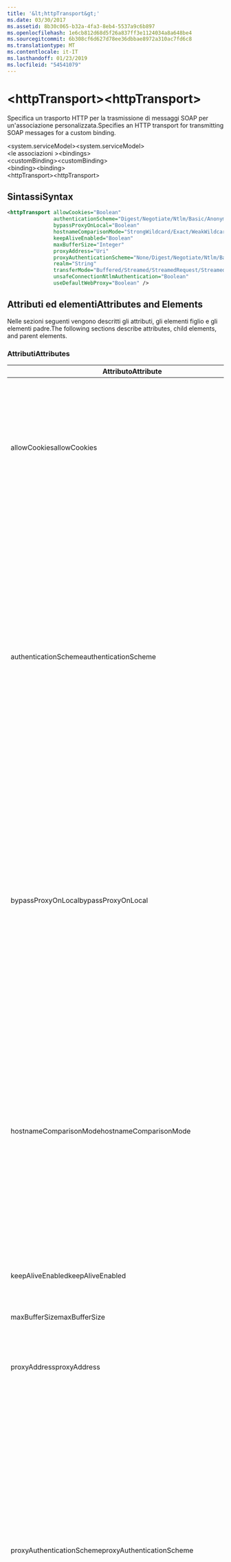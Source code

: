 ```yaml
---
title: '&lt;httpTransport&gt;'
ms.date: 03/30/2017
ms.assetid: 8b30c065-b32a-4fa3-8eb4-5537a9c6b897
ms.openlocfilehash: 1e6cb812d68d5f26a837ff3e1124034a8a648be4
ms.sourcegitcommit: 6b308cf6d627d78ee36dbbae8972a310ac7fd6c8
ms.translationtype: MT
ms.contentlocale: it-IT
ms.lasthandoff: 01/23/2019
ms.locfileid: "54541079"
---
```

# <a name="lthttptransportgt"></a><span data-ttu-id="1468a-102">&lt;httpTransport&gt;</span><span class="sxs-lookup"><span data-stu-id="1468a-102">&lt;httpTransport&gt;</span></span>
<span data-ttu-id="1468a-103">Specifica un trasporto HTTP per la trasmissione di messaggi SOAP per un'associazione personalizzata.</span><span class="sxs-lookup"><span data-stu-id="1468a-103">Specifies an HTTP transport for transmitting SOAP messages for a custom binding.</span></span>  
  
 <span data-ttu-id="1468a-104">\<system.serviceModel></span><span class="sxs-lookup"><span data-stu-id="1468a-104">\<system.serviceModel></span></span>  
<span data-ttu-id="1468a-105">\<le associazioni ></span><span class="sxs-lookup"><span data-stu-id="1468a-105">\<bindings></span></span>  
<span data-ttu-id="1468a-106">\<customBinding></span><span class="sxs-lookup"><span data-stu-id="1468a-106">\<customBinding></span></span>  
<span data-ttu-id="1468a-107">\<binding></span><span class="sxs-lookup"><span data-stu-id="1468a-107">\<binding></span></span>  
<span data-ttu-id="1468a-108">\<httpTransport></span><span class="sxs-lookup"><span data-stu-id="1468a-108">\<httpTransport></span></span>  
  
## <a name="syntax"></a><span data-ttu-id="1468a-109">Sintassi</span><span class="sxs-lookup"><span data-stu-id="1468a-109">Syntax</span></span>  
  
```xml  
<httpTransport allowCookies="Boolean"
               authenticationScheme="Digest/Negotiate/Ntlm/Basic/Anonymous"
               bypassProxyOnLocal="Boolean"
               hostnameComparisonMode="StrongWildcard/Exact/WeakWildcard"
               keepAliveEnabled="Boolean"
               maxBufferSize="Integer"
               proxyAddress="Uri"
               proxyAuthenticationScheme="None/Digest/Negotiate/Ntlm/Basic/Anonymous"
               realm="String"
               transferMode="Buffered/Streamed/StreamedRequest/StreamedResponse"
               unsafeConnectionNtlmAuthentication="Boolean"
               useDefaultWebProxy="Boolean" />
```  
  
## <a name="attributes-and-elements"></a><span data-ttu-id="1468a-110">Attributi ed elementi</span><span class="sxs-lookup"><span data-stu-id="1468a-110">Attributes and Elements</span></span>  
 <span data-ttu-id="1468a-111">Nelle sezioni seguenti vengono descritti gli attributi, gli elementi figlio e gli elementi padre.</span><span class="sxs-lookup"><span data-stu-id="1468a-111">The following sections describe attributes, child elements, and parent elements.</span></span>  
  
### <a name="attributes"></a><span data-ttu-id="1468a-112">Attributi</span><span class="sxs-lookup"><span data-stu-id="1468a-112">Attributes</span></span>  
  
|<span data-ttu-id="1468a-113">Attributo</span><span class="sxs-lookup"><span data-stu-id="1468a-113">Attribute</span></span>|<span data-ttu-id="1468a-114">Descrizione</span><span class="sxs-lookup"><span data-stu-id="1468a-114">Description</span></span>|  
|---------------|-----------------|  
|<span data-ttu-id="1468a-115">allowCookies</span><span class="sxs-lookup"><span data-stu-id="1468a-115">allowCookies</span></span>|<span data-ttu-id="1468a-116">Valore booleano che specifica se il client accetta cookie e li propaga alle richieste future.</span><span class="sxs-lookup"><span data-stu-id="1468a-116">A Boolean value that specifies whether the client accepts cookies and propagates them on future requests.</span></span> <span data-ttu-id="1468a-117">Il valore predefinito è `false`.</span><span class="sxs-lookup"><span data-stu-id="1468a-117">The default is `false`.</span></span><br /><br /> <span data-ttu-id="1468a-118">È possibile usare questo attributo quando si interagisce con servizi Web ASMX che usano cookie.</span><span class="sxs-lookup"><span data-stu-id="1468a-118">You can use this attribute when you interact with ASMX Web services that use cookies.</span></span> <span data-ttu-id="1468a-119">In questo modo i cookie restituiti dal server vengono copiati automaticamente in tutte le richieste client future per quel servizio.</span><span class="sxs-lookup"><span data-stu-id="1468a-119">In this way, you can be sure that the cookies returned from the server are automatically copied to all future client requests for that service.</span></span>|  
|<span data-ttu-id="1468a-120">authenticationScheme</span><span class="sxs-lookup"><span data-stu-id="1468a-120">authenticationScheme</span></span>|<span data-ttu-id="1468a-121">Specifica il protocollo usato per autenticare le richieste del client elaborate da un listener HTTP.</span><span class="sxs-lookup"><span data-stu-id="1468a-121">Specifies the protocol used to authenticate client requests being processed by an HTTP listener.</span></span> <span data-ttu-id="1468a-122">Di seguito vengono elencati i valori validi:</span><span class="sxs-lookup"><span data-stu-id="1468a-122">Valid values include the following:</span></span><br /><br /> <span data-ttu-id="1468a-123">-Digest: Specifica l'autenticazione digest.</span><span class="sxs-lookup"><span data-stu-id="1468a-123">-   Digest: Specifies digest authentication.</span></span><br /><span data-ttu-id="1468a-124">-Negotiate: Negozia con il client per determinare lo schema di autenticazione.</span><span class="sxs-lookup"><span data-stu-id="1468a-124">-   Negotiate: Negotiates with the client to determine the authentication scheme.</span></span> <span data-ttu-id="1468a-125">Viene usato se il client e il server supportano entrambi Kerberos; in caso contrario, viene usato NTLM.</span><span class="sxs-lookup"><span data-stu-id="1468a-125">If both client and server support Kerberos, it is used; otherwise, NTLM is used.</span></span><br /><span data-ttu-id="1468a-126">-Ntlm: Specifica l'autenticazione NTLM.</span><span class="sxs-lookup"><span data-stu-id="1468a-126">-   Ntlm: Specifies NTLM authentication.</span></span><br /><span data-ttu-id="1468a-127">-Base: Specifica l'autenticazione di base.</span><span class="sxs-lookup"><span data-stu-id="1468a-127">-   Basic: Specifies basic authentication.</span></span><br /><span data-ttu-id="1468a-128">-Anonimo: Consente di specificare l'autenticazione anonima.</span><span class="sxs-lookup"><span data-stu-id="1468a-128">-   Anonymous: Specifies anonymous authentication.</span></span><br /><br /> <span data-ttu-id="1468a-129">Il valore predefinito è Anonymous.</span><span class="sxs-lookup"><span data-stu-id="1468a-129">The default is Anonymous.</span></span> <span data-ttu-id="1468a-130">L'attributo è di tipo <xref:System.Net.AuthenticationSchemes>.</span><span class="sxs-lookup"><span data-stu-id="1468a-130">This attribute is of type <xref:System.Net.AuthenticationSchemes>.</span></span> <span data-ttu-id="1468a-131">Questo attributo può essere impostato solo una volta.</span><span class="sxs-lookup"><span data-stu-id="1468a-131">This attribute can only be set once.</span></span>|  
|<span data-ttu-id="1468a-132">bypassProxyOnLocal</span><span class="sxs-lookup"><span data-stu-id="1468a-132">bypassProxyOnLocal</span></span>|<span data-ttu-id="1468a-133">Valore booleano che indica se ignorare il server proxy per indirizzi locali.</span><span class="sxs-lookup"><span data-stu-id="1468a-133">A Boolean value that indicates whether to bypass the proxy server for local addresses.</span></span> <span data-ttu-id="1468a-134">Il valore predefinito è `false`.</span><span class="sxs-lookup"><span data-stu-id="1468a-134">The default is `false`.</span></span><br /><br /> <span data-ttu-id="1468a-135">Un indirizzo locale corrisponde a un indirizzo che si trova nella rete LAN o nell'Intranet locale.</span><span class="sxs-lookup"><span data-stu-id="1468a-135">A local address is one that is on the local LAN or intranet.</span></span><br /><br /> <span data-ttu-id="1468a-136">Windows Communication Foundation (WCF) ignora sempre il proxy se l'indirizzo del servizio inizia con `http://localhost`.</span><span class="sxs-lookup"><span data-stu-id="1468a-136">Windows Communication Foundation (WCF) always ignores the proxy if the service address begins with `http://localhost`.</span></span><br /><br /> <span data-ttu-id="1468a-137">È necessario usare il nome host invece di localhost se si desidera che i client passino da un proxy quando comunicano con servizi nello stesso computer.</span><span class="sxs-lookup"><span data-stu-id="1468a-137">You should use the host name rather than localhost if you want clients to go through a proxy when talking to services on the same machine.</span></span>|  
|<span data-ttu-id="1468a-138">hostnameComparisonMode</span><span class="sxs-lookup"><span data-stu-id="1468a-138">hostnameComparisonMode</span></span>|<span data-ttu-id="1468a-139">Specifica la modalità di confronto del nome host HTTP usata per analizzare gli URI.</span><span class="sxs-lookup"><span data-stu-id="1468a-139">Specifies the HTTP hostname comparison mode used to parse URIs.</span></span> <span data-ttu-id="1468a-140">I valori validi sono:</span><span class="sxs-lookup"><span data-stu-id="1468a-140">Valid values are,</span></span><br /><br /> <span data-ttu-id="1468a-141">-StrongWildcard: ("+") corrisponde a tutti i possibili nomi host nel contesto dello schema specificato, porta e relativo URI.</span><span class="sxs-lookup"><span data-stu-id="1468a-141">-   StrongWildcard: ("+") matches all possible hostnames in the context of the specified scheme, port and relative URI.</span></span><br /><span data-ttu-id="1468a-142">-Valore esatto: senza caratteri jolly</span><span class="sxs-lookup"><span data-stu-id="1468a-142">-   Exact: no wildcards</span></span><br /><span data-ttu-id="1468a-143">-WeakWildcard: ("\*") corrisponde a qualsiasi nome host possibile nel contesto dello schema specificato, porta e relativo UIR che non sono stati associati in modo esplicito o tramite il meccanismo di carattere jolly complesso.</span><span class="sxs-lookup"><span data-stu-id="1468a-143">-   WeakWildcard: ("\*") matches all possible hostname in the context of the specified scheme, port and relative UIR that have not been matched explicitly or through the strong wildcard mechanism.</span></span><br /><br /> <span data-ttu-id="1468a-144">L'impostazione predefinita è StrongWildcard.</span><span class="sxs-lookup"><span data-stu-id="1468a-144">The default is StrongWildcard.</span></span> <span data-ttu-id="1468a-145">L'attributo è di tipo `System.ServiceModel.HostnameComparisonMode`.</span><span class="sxs-lookup"><span data-stu-id="1468a-145">This attribute is of type `System.ServiceModel.HostnameComparisonMode`.</span></span>|  
|<span data-ttu-id="1468a-146">keepAliveEnabled</span><span class="sxs-lookup"><span data-stu-id="1468a-146">keepAliveEnabled</span></span>|<span data-ttu-id="1468a-147">Valore booleano che specifica se eseguire una connessione permanente alla risorsa Internet.</span><span class="sxs-lookup"><span data-stu-id="1468a-147">A Boolean value that specifies whether to make a persistent connection to the internet resource.</span></span>|  
|<span data-ttu-id="1468a-148">maxBufferSize</span><span class="sxs-lookup"><span data-stu-id="1468a-148">maxBufferSize</span></span>|<span data-ttu-id="1468a-149">Numero intero positivo che specifica la dimensione massima del buffer.</span><span class="sxs-lookup"><span data-stu-id="1468a-149">A positive integer that specifies the maximum size of the buffer.</span></span> <span data-ttu-id="1468a-150">L'impostazione predefinita è 524288.</span><span class="sxs-lookup"><span data-stu-id="1468a-150">The default is 524288</span></span>|  
|<span data-ttu-id="1468a-151">proxyAddress</span><span class="sxs-lookup"><span data-stu-id="1468a-151">proxyAddress</span></span>|<span data-ttu-id="1468a-152">URI che specifica l'indirizzo del proxy HTTP.</span><span class="sxs-lookup"><span data-stu-id="1468a-152">A URI that specifies the address of the HTTP proxy.</span></span> <span data-ttu-id="1468a-153">Se `useSystemWebProxy` è `true`, questa impostazione deve essere `null`.</span><span class="sxs-lookup"><span data-stu-id="1468a-153">If `useSystemWebProxy` is `true`, this setting must be `null`.</span></span> <span data-ttu-id="1468a-154">Il valore predefinito è `null`.</span><span class="sxs-lookup"><span data-stu-id="1468a-154">The default is `null`.</span></span>|  
|<span data-ttu-id="1468a-155">proxyAuthenticationScheme</span><span class="sxs-lookup"><span data-stu-id="1468a-155">proxyAuthenticationScheme</span></span>|<span data-ttu-id="1468a-156">Specifica il protocollo usato per l'autenticazione delle richieste client elaborate da un proxy HTTP.</span><span class="sxs-lookup"><span data-stu-id="1468a-156">Specifies the protocol used for authenticating client requests being processed by an HTTP proxy.</span></span> <span data-ttu-id="1468a-157">Di seguito vengono elencati i valori validi:</span><span class="sxs-lookup"><span data-stu-id="1468a-157">Valid values include the following:</span></span><br /><br /> <span data-ttu-id="1468a-158">-None: Viene eseguita alcuna autenticazione.</span><span class="sxs-lookup"><span data-stu-id="1468a-158">-   None: No authentication is performed.</span></span><br /><span data-ttu-id="1468a-159">-Digest: Specifica l'autenticazione digest.</span><span class="sxs-lookup"><span data-stu-id="1468a-159">-   Digest: Specifies digest authentication.</span></span><br /><span data-ttu-id="1468a-160">-Negotiate: Negozia con il client per determinare lo schema di autenticazione.</span><span class="sxs-lookup"><span data-stu-id="1468a-160">-   Negotiate: Negotiates with the client to determine the authentication scheme.</span></span> <span data-ttu-id="1468a-161">Viene usato se il client e il server supportano entrambi Kerberos; in caso contrario, viene usato NTLM.</span><span class="sxs-lookup"><span data-stu-id="1468a-161">If both client and server support Kerberos, it is used; otherwise, NTLM is used.</span></span><br /><span data-ttu-id="1468a-162">-Ntlm: Specifica l'autenticazione NTLM.</span><span class="sxs-lookup"><span data-stu-id="1468a-162">-   Ntlm: Specifies NTLM authentication.</span></span><br /><span data-ttu-id="1468a-163">-Base: Specifica l'autenticazione di base.</span><span class="sxs-lookup"><span data-stu-id="1468a-163">-   Basic: Specifies basic authentication.</span></span><br /><span data-ttu-id="1468a-164">-Anonimo: Consente di specificare l'autenticazione anonima.</span><span class="sxs-lookup"><span data-stu-id="1468a-164">-   Anonymous: Specifies anonymous authentication.</span></span><br /><br /> <span data-ttu-id="1468a-165">Il valore predefinito è Anonymous.</span><span class="sxs-lookup"><span data-stu-id="1468a-165">The default is Anonymous.</span></span> <span data-ttu-id="1468a-166">L'attributo è di tipo <xref:System.Net.AuthenticationSchemes>.</span><span class="sxs-lookup"><span data-stu-id="1468a-166">This attribute is of type <xref:System.Net.AuthenticationSchemes>.</span></span> <span data-ttu-id="1468a-167">Si noti che `IntegratedWindowsAuthentication` non è supportato.</span><span class="sxs-lookup"><span data-stu-id="1468a-167">Note that `IntegratedWindowsAuthentication` is not supported.</span></span>|  
|<span data-ttu-id="1468a-168">realm</span><span class="sxs-lookup"><span data-stu-id="1468a-168">realm</span></span>|<span data-ttu-id="1468a-169">Stringa che specifica l'area di autenticazione da usare sul proxy/server.</span><span class="sxs-lookup"><span data-stu-id="1468a-169">A string that specifies the realm to use on the proxy/server.</span></span> <span data-ttu-id="1468a-170">Il valore predefinito è una stringa vuota.</span><span class="sxs-lookup"><span data-stu-id="1468a-170">The default is an empty string.</span></span><br /><br /> <span data-ttu-id="1468a-171">I server usano aree di autenticazione per separare risorse protette.</span><span class="sxs-lookup"><span data-stu-id="1468a-171">Servers use realms to partition protected resources.</span></span> <span data-ttu-id="1468a-172">Ogni partizione può avere schema di autenticazione e/o database di autorizzazione propri.</span><span class="sxs-lookup"><span data-stu-id="1468a-172">Each partition can have its own authentication scheme and/or authorization database.</span></span> <span data-ttu-id="1468a-173">Le aree vengono usate solo per l'autenticazione di base e classificata.</span><span class="sxs-lookup"><span data-stu-id="1468a-173">Realms are used only for basic and digest authentication.</span></span> <span data-ttu-id="1468a-174">Se un client viene autenticato correttamente, l'autenticazione è valida per tutte le risorse in una determinata area.</span><span class="sxs-lookup"><span data-stu-id="1468a-174">After a client successfully authenticates, the authentication is valid for all resources in a given realm.</span></span> <span data-ttu-id="1468a-175">Per una descrizione dettagliata delle aree, vedere RFC 2617 al [sito Web IETF](https://www.ietf.org).</span><span class="sxs-lookup"><span data-stu-id="1468a-175">For a detailed description of realms, see RFC 2617 at the [IETF website](https://www.ietf.org).</span></span>|  
|<span data-ttu-id="1468a-176">transferMode</span><span class="sxs-lookup"><span data-stu-id="1468a-176">transferMode</span></span>|<span data-ttu-id="1468a-177">Specifica se i messaggi vengono memorizzati nel buffer o inviati nel flusso in una richiesta o una risposta.</span><span class="sxs-lookup"><span data-stu-id="1468a-177">Specifies whether messages are buffered or streamed or a request or response.</span></span> <span data-ttu-id="1468a-178">Di seguito vengono elencati i valori validi:</span><span class="sxs-lookup"><span data-stu-id="1468a-178">Valid values include the following:</span></span><br /><br /> <span data-ttu-id="1468a-179">-Memorizzato nel buffer: I messaggi di richiesta e risposta vengono memorizzati nel buffer.</span><span class="sxs-lookup"><span data-stu-id="1468a-179">-   Buffered: The request and response messages are buffered.</span></span><br /><span data-ttu-id="1468a-180">-Trasmessi: I messaggi di richiesta e risposta sono state trasmesse.</span><span class="sxs-lookup"><span data-stu-id="1468a-180">-   Streamed: The request and response messages are streamed.</span></span><br /><span data-ttu-id="1468a-181">-StreamedRequest: Il messaggio di richiesta viene inviato nel flusso e quello di risposta viene memorizzato nel buffer.</span><span class="sxs-lookup"><span data-stu-id="1468a-181">-   StreamedRequest: The request message is streamed and the response message is buffered.</span></span><br /><span data-ttu-id="1468a-182">-StreamedResponse: Il messaggio di richiesta viene memorizzato nel buffer e quello di risposta viene inviato nel flusso.</span><span class="sxs-lookup"><span data-stu-id="1468a-182">-   StreamedResponse: The request message is buffered and the response message is streamed.</span></span><br /><br /> <span data-ttu-id="1468a-183">L'impostazione predefinita è Buffered.</span><span class="sxs-lookup"><span data-stu-id="1468a-183">The default is Buffered.</span></span> <span data-ttu-id="1468a-184">L'attributo è di tipo <xref:System.ServiceModel.TransferMode>.</span><span class="sxs-lookup"><span data-stu-id="1468a-184">This attribute is of type <xref:System.ServiceModel.TransferMode> .</span></span>|  
|<span data-ttu-id="1468a-185">unsafeConnectionNtlmAuthentication</span><span class="sxs-lookup"><span data-stu-id="1468a-185">unsafeConnectionNtlmAuthentication</span></span>|<span data-ttu-id="1468a-186">Valore che specifica se nel server viene attivata la condivisione di connessioni non sicure.</span><span class="sxs-lookup"><span data-stu-id="1468a-186">A Boolean value that specifies whether Unsafe Connection Sharing is enabled on the server.</span></span> <span data-ttu-id="1468a-187">Il valore predefinito è `false`.</span><span class="sxs-lookup"><span data-stu-id="1468a-187">The default is `false`.</span></span> <span data-ttu-id="1468a-188">Se abilitata, l'autenticazione NTLM viene eseguita una volta su ogni connessione TCP.</span><span class="sxs-lookup"><span data-stu-id="1468a-188">If enabled, NTLM authentication is performed once on each TCP connection.</span></span>|  
|<span data-ttu-id="1468a-189">useDefaultWebProxy</span><span class="sxs-lookup"><span data-stu-id="1468a-189">useDefaultWebProxy</span></span>|<span data-ttu-id="1468a-190">Valore booleano che specifica se vengono usate le impostazioni proxy a livello di computer anziché le impostazioni utente specifiche.</span><span class="sxs-lookup"><span data-stu-id="1468a-190">A Boolean value that specifies whether the machine-wide proxy settings are used rather than the user specific settings.</span></span> <span data-ttu-id="1468a-191">Il valore predefinito è `true`.</span><span class="sxs-lookup"><span data-stu-id="1468a-191">The default is `true`.</span></span>|  
  
### <a name="child-elements"></a><span data-ttu-id="1468a-192">Elementi figlio</span><span class="sxs-lookup"><span data-stu-id="1468a-192">Child Elements</span></span>  
 <span data-ttu-id="1468a-193">nessuno</span><span class="sxs-lookup"><span data-stu-id="1468a-193">None</span></span>  
  
### <a name="parent-elements"></a><span data-ttu-id="1468a-194">Elementi padre</span><span class="sxs-lookup"><span data-stu-id="1468a-194">Parent Elements</span></span>  
  
|<span data-ttu-id="1468a-195">Elemento</span><span class="sxs-lookup"><span data-stu-id="1468a-195">Element</span></span>|<span data-ttu-id="1468a-196">Descrizione</span><span class="sxs-lookup"><span data-stu-id="1468a-196">Description</span></span>|  
|-------------|-----------------|  
|[<span data-ttu-id="1468a-197">\<binding></span><span class="sxs-lookup"><span data-stu-id="1468a-197">\<binding></span></span>](../../../../../docs/framework/misc/binding.md)|<span data-ttu-id="1468a-198">Definisce tutte le funzionalità di associazione dell'associazione personalizzata.</span><span class="sxs-lookup"><span data-stu-id="1468a-198">Defines all binding capabilities of the custom binding.</span></span>|  
  
## <a name="remarks"></a><span data-ttu-id="1468a-199">Note</span><span class="sxs-lookup"><span data-stu-id="1468a-199">Remarks</span></span>  
 <span data-ttu-id="1468a-200">L'elemento `httpTransport` rappresenta il punto iniziale per la creazione di un'associazione personalizzata che implementa il protocollo di trasporto HTTP.</span><span class="sxs-lookup"><span data-stu-id="1468a-200">The `httpTransport` element is the starting point for creating a custom binding that implements the HTTP transport protocol.</span></span> <span data-ttu-id="1468a-201">Quest'ultimo è il principale trasporto usato per scopi di interoperabilità.</span><span class="sxs-lookup"><span data-stu-id="1468a-201">HTTP is the primary transport used for interoperability purposes.</span></span> <span data-ttu-id="1468a-202">Questo trasporto è supportato da Windows Communication Foundation (WCF) per garantire l'interoperabilità con altri stack di servizi Web non WCF.</span><span class="sxs-lookup"><span data-stu-id="1468a-202">This transport is supported by the Windows Communication Foundation (WCF) to ensure interoperability with other non-WCF Web services stacks.</span></span>  
  
## <a name="see-also"></a><span data-ttu-id="1468a-203">Vedere anche</span><span class="sxs-lookup"><span data-stu-id="1468a-203">See also</span></span>
- <xref:System.ServiceModel.Configuration.HttpTransportElement>
- <xref:System.ServiceModel.Channels.HttpTransportBindingElement>
- <xref:System.ServiceModel.Channels.TransportBindingElement>
- <xref:System.ServiceModel.Channels.CustomBinding>
- [<span data-ttu-id="1468a-204">Trasporti</span><span class="sxs-lookup"><span data-stu-id="1468a-204">Transports</span></span>](../../../../../docs/framework/wcf/feature-details/transports.md)
- [<span data-ttu-id="1468a-205">Scelta di un trasporto</span><span class="sxs-lookup"><span data-stu-id="1468a-205">Choosing a Transport</span></span>](../../../../../docs/framework/wcf/feature-details/choosing-a-transport.md)
- [<span data-ttu-id="1468a-206">Associazioni</span><span class="sxs-lookup"><span data-stu-id="1468a-206">Bindings</span></span>](../../../../../docs/framework/wcf/bindings.md)
- [<span data-ttu-id="1468a-207">Estensione delle associazioni</span><span class="sxs-lookup"><span data-stu-id="1468a-207">Extending Bindings</span></span>](../../../../../docs/framework/wcf/extending/extending-bindings.md)
- [<span data-ttu-id="1468a-208">Associazioni personalizzate</span><span class="sxs-lookup"><span data-stu-id="1468a-208">Custom Bindings</span></span>](../../../../../docs/framework/wcf/extending/custom-bindings.md)
- [<span data-ttu-id="1468a-209">\<customBinding></span><span class="sxs-lookup"><span data-stu-id="1468a-209">\<customBinding></span></span>](../../../../../docs/framework/configure-apps/file-schema/wcf/custombinding.md)
